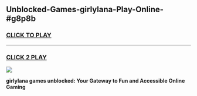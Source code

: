 
## Unblocked-Games-girlylana-Play-Online-#g8p8b
<h3>
<a href="https://premium.freeplayer.one?title=girlylana&ref=27F">CLICK TO PLAY</a></h3>
<hr>

<h3>
<a href="https://premium.freeplayer.one?title=girlylana&ref=27F">CLICK 2 PLAY</a>
  
</h3>

<a href="https://premium.freeplayer.one?title=girlylana&ref=27F"><img src="https://clearcache.store/games.png"></a>


**girlylana games unblocked: Your Gateway to Fun and Accessible Online Gaming**
